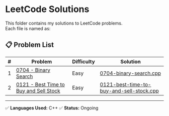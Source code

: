 # LeetCode Solutions

This folder contains my solutions to LeetCode problems.  
Each file is named as:


## 📋 Problem List

| # | Problem | Difficulty | Solution |
|---|---------|------------|----------|
| 1 | [0704 - Binary Search ](https://leetcode.com/problems/binary-search/description/) | Easy | [0704-binary-search.cpp](0704-binary-search.cpp) |
| 2 | [0121 - Best Time to Buy and Sell Stock](https://leetcode.com/problems/best-time-to-buy-and-sell-stock/) | Easy | [0121-best-time-to-buy-and-sell-stock.cpp](0121-best-time-to-buy-and-sell-stock.cpp) |


---

✅ **Languages Used:** C++ 
✅ **Status:** Ongoing


